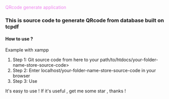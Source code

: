 <font color="violet">QRcode generate application</font>
<h3> This is source code to generate QRcode from database built on tcpdf </h3>
<h4> How to use ? </h4>
Example with xampp
<ol>
  <li>Step 1: Git source code from here to your path/to/htdocs/your-folder-name-store-source-code></li>
  <li>Step 2: Enter localhost/your-folder-name-store-source-code in your browser</li>
  <li>Step 3: Use </li>
</ol>
  It's easy to use !
  If it's useful , get me some star , thanks !




